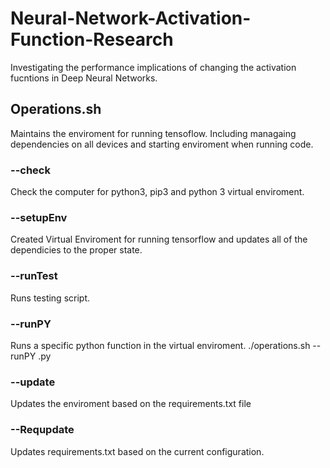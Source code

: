 # Neural-Network-Activation-Function-Research
Investigating the performance implications of changing the activation fucntions in Deep Neural Networks.

## Operations.sh
Maintains the enviroment for running tensoflow.  Including managaing dependencies on all devices and starting enviroment when running code.

### --check
Check the computer for python3, pip3 and python 3 virtual enviroment.

### --setupEnv
Created Virtual Enviroment for running tensorflow and updates all of the dependicies to the proper state.

### --runTest
Runs testing script.

### --runPY
Runs a specific python function in the virtual enviroment.
./operations.sh --runPY <file>.py

### --update
Updates the enviroment based on the requirements.txt file

### --Requpdate
Updates requirements.txt based on the current configuration.

